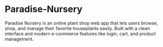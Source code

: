 # Paradise-Nursery
Paradise Nursery is an online plant shop web app that lets users browse, shop, and manage their favorite houseplants easily. Built with a clean interface and modern e-commerce features like login, cart, and product management.
